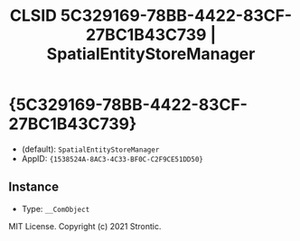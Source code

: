﻿---
title: "CLSID 5C329169-78BB-4422-83CF-27BC1B43C739 | SpatialEntityStoreManager"
excerpt: What is COM-Object CLSID 5C329169-78BB-4422-83CF-27BC1B43C739?
---

# {5C329169-78BB-4422-83CF-27BC1B43C739}

* (default): `SpatialEntityStoreManager`
* AppID: `{1538524A-8AC3-4C33-BF0C-C2F9CE51DD50}`

## Instance

* Type: `__ComObject`

MIT License. Copyright (c) 2021 Strontic.


